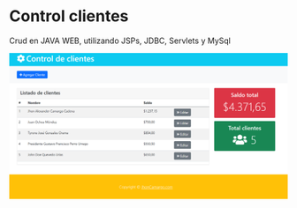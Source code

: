 # Control clientes

Crud en JAVA WEB, utilizando JSPs, JDBC, Servlets y MySql

![Vista principal del proyecto](control_clientes.png)